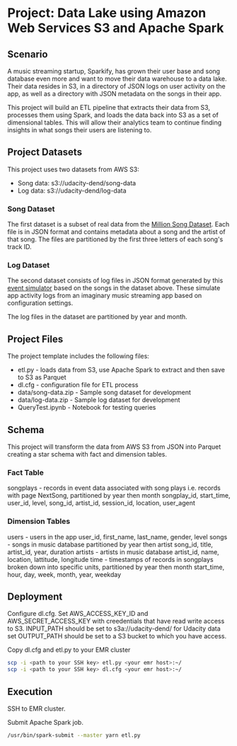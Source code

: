 # Project: Data Lake using Amazon Web Services S3 and Apache Spark

## Scenario

A music streaming startup, Sparkify, has grown their user base and song database even more and want to move their data warehouse to a data lake. Their data resides in S3, in a directory of JSON logs on user activity on the app, as well as a directory with JSON metadata on the songs in their app.

This project will build an ETL pipeline that extracts their data from S3, processes them using Spark, and loads the data back into S3 as a set of dimensional tables. This will allow their analytics team to continue finding insights in what songs their users are listening to.

## Project Datasets

This project uses two datasets from AWS S3:

* Song data: s3://udacity-dend/song-data
* Log data: s3://udacity-dend/log-data

### Song Dataset

The first dataset is a subset of real data from the [Million Song Dataset](https://labrosa.ee.columbia.edu/millionsong/). Each file is in JSON format and contains metadata about a song and the artist of that song. The files are partitioned by the first three letters of each song's track ID.

### Log Dataset

The second dataset consists of log files in JSON format generated by this [event simulator](https://github.com/Interana/eventsim) based on the songs in the dataset above. These simulate app activity logs from an imaginary music streaming app based on configuration settings.

The log files in the dataset are partitioned by year and month.

## Project Files

The project template includes the following files:

* etl.py - loads data from S3, use Apache Spark to extract and then save to S3 as Parquet
* dl.cfg - configuration file for ETL process
* data/song-data.zip - Sample song dataset for development
* data/log-data.zip - Sample log dataset for development
* QueryTest.ipynb - Notebook for testing queries

## Schema

This project will transform the data from AWS S3 from JSON into Parquet creating a star schema with fact and dimension tables.

### Fact Table

songplays - records in event data associated with song plays i.e. records with page NextSong, partitioned by year then month
    songplay_id, start_time, user_id, level, song_id, artist_id, session_id, location, user_agent

### Dimension Tables

users - users in the app
    user_id, first_name, last_name, gender, level
songs - songs in music database partitioned by year then artist
    song_id, title, artist_id, year, duration
artists - artists in music database
    artist_id, name, location, lattitude, longitude
time - timestamps of records in songplays broken down into specific units, partitioned by year then month
    start_time, hour, day, week, month, year, weekday

## Deployment

Configure dl.cfg.
Set AWS_ACCESS_KEY_ID and AWS_SECRET_ACCESS_KEY with creedentials that have read write access to S3.
INPUT_PATH should be set to s3a://udacity-dend/ for Udacity data set
OUTPUT_PATH should be set to a S3 bucket to which you have access.

Copy dl.cfg and etl.py to your EMR cluster

```sh
scp -i <path to your SSH key> etl.py <your emr host>:~/
scp -i <path to your SSH key> dl.cfg <your emr host>:~/
```

## Execution

SSH to EMR cluster.

Submit Apache Spark job.

```sh
/usr/bin/spark-submit --master yarn etl.py
```
